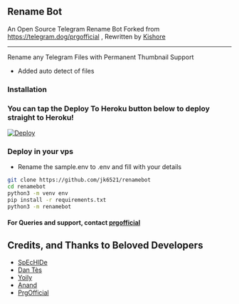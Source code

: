 ## Rename Bot 

An Open Source Telegram Rename Bot Forked from https://telegram.dog/prgofficial , Rewritten by [Kishore](https://t.me/kishoreee)

---
Rename any Telegram Files with Permanent Thumbnail Support

* Added auto detect of files


### Installation


### You can tap the Deploy To Heroku button below to deploy straight to Heroku!
[![Deploy](https://www.herokucdn.com/deploy/button.svg)](https://heroku.com/deploy?template=https://github.com/jk6521/renamebot)

### Deploy in your vps
* Rename the sample.env to .env and fill with your details

```sh
git clone https://github.com/jk6521/renamebot
cd renamebot
python3 -m venv env
pip install -r requirements.txt
python3 -m renamebot
```


#### For Queries and support, contact [prgofficial](https://t.me/blackbulls_support)

## Credits, and Thanks to Beloved Developers 

* [SpEcHlDe](https://telegram.dog/SpEcHlDe) 
* [Dan Tès](https://telegram.dog/haskell) 
* [Yoily](https://telegram.dog/YoilyL)
* [Anand](https://telegram.dog/Anandpskerala)
* [PrgOfficial](https://github.com/prgofficial)